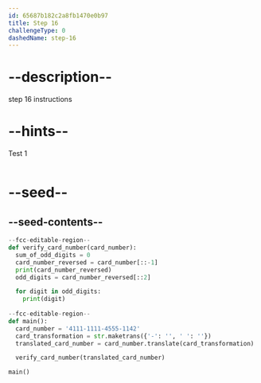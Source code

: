 ```yaml
---
id: 65687b182c2a8fb1470e0b97
title: Step 16
challengeType: 0
dashedName: step-16
---
```


# --description--

step 16 instructions

# --hints--

Test 1

```js

```

# --seed--

## --seed-contents--

```py
--fcc-editable-region--
def verify_card_number(card_number):
  sum_of_odd_digits = 0
  card_number_reversed = card_number[::-1]
  print(card_number_reversed)
  odd_digits = card_number_reversed[::2]

  for digit in odd_digits:
    print(digit)
    
--fcc-editable-region--
def main():
  card_number = '4111-1111-4555-1142'
  card_transformation = str.maketrans({'-': '', ' ': ''})
  translated_card_number = card_number.translate(card_transformation)

  verify_card_number(translated_card_number)

main()
```
